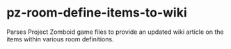 # pz-room-define-items-to-wiki
Parses Project Zomboid game files to provide an updated wiki article on the items within various room definitions.
